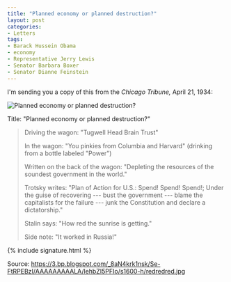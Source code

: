 ```yaml
---
title: "Planned economy or planned destruction?"
layout: post
categories:
- Letters
tags:
- Barack Hussein Obama
- economy
- Representative Jerry Lewis
- Senator Barbara Boxer
- Senator Dianne Feinstein
---
```


I'm sending you a copy of this from the *Chicago Tribune,* April 21, 1934:

![Planned economy or planned destruction?](https://3.bp.blogspot.com/_8aN4krk1nsk/Se-FtRPEBzI/AAAAAAAAALA/lehbZI5PFIo/s400/redredred.jpg)

Title: "Planned economy or planned destruction?"
> 
> Driving the wagon: "Tugwell Head Brain Trust"
> 
> In the wagon: "You pinkies from Columbia and Harvard" (drinking from a bottle labeled "Power")
> 
> Written on the back of the wagon: "Depleting the resources of the soundest government in the world."
> 
> Trotsky writes: "Plan of Action for U.S.: Spend! Spend! Spend!; Under the guise of recovering --- bust the government --- blame the capitalists for the failure --- junk the Constitution and declare a dictatorship."
> 
> Stalin says: "How red the sunrise is getting."
> 
> Side note: "It worked in Russia!"

{% include signature.html %}

Source: https://3.bp.blogspot.com/_8aN4krk1nsk/Se-FtRPEBzI/AAAAAAAAALA/lehbZI5PFIo/s1600-h/redredred.jpg
